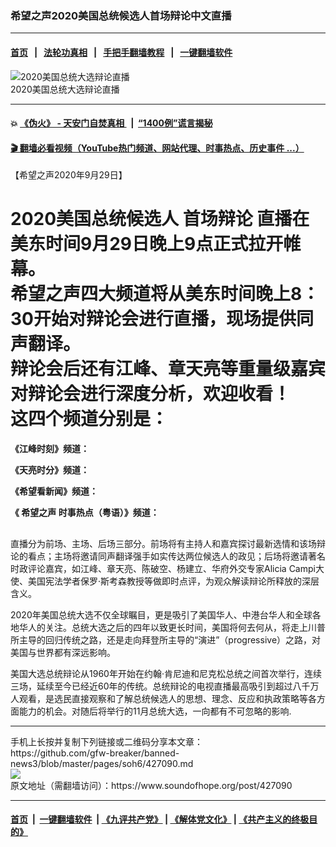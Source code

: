 ### 希望之声2020美国总统候选人首场辩论中文直播
------------------------

#### [首页](https://github.com/gfw-breaker/banned-news3/blob/master/README.md) &nbsp;&nbsp;|&nbsp;&nbsp; [法轮功真相](https://github.com/begood0513/basic/blob/master/README.md)  &nbsp;&nbsp;|&nbsp;&nbsp; [手把手翻墙教程](https://github.com/gfw-breaker/guides/wiki)  &nbsp;&nbsp;|&nbsp;&nbsp; [一键翻墙软件](https://github.com/gfw-breaker/nogfw/blob/master/README.md)  



<div><img alt="2020美国总统大选辩论直播" src="https://img.soundofhope.org/2020-09/photo20200929-1601406511360.jpg"/>
<br/><figcaption class="caption">
 2020美国总统大选辩论直播
</figcaption></div><hr/>

#### 💥 [《伪火》 - 天安门自焚真相 ](http://158.247.195.190:10000/videos/blog/weihuo.html)&nbsp; |&nbsp; [“1400例”谎言揭秘  ](http://158.247.195.190:10000/videos/blog/jiexi1400.html)

#### [ 🎬  翻墙必看视频（YouTube热门频道、网站代理、时事热点、历史事件 ...）](https://github.com/gfw-breaker/links/blob/master/banned.md)

<div><div class="Content__Wrapper sc-1bvya0-0 grZQxZ">
 <p class="meta-top">
  <span class="meta">
   【希望之声2020年9月29日】
  </span>
 </p>
 <h1>
  <strong>
   2020美国总统候选人
   <ok href="/term/386890">
    首场辩论
   </ok>
   直播在美东时间9月29日晚上9点正式拉开帷幕。
   <br/>
   希望之声四大频道将从美东时间晚上8：30开始对辩论会进行直播，现场提供同声翻译。
   <br/>
   辩论会后还有江峰、章天亮等重量级嘉宾对辩论会进行深度分析，欢迎收看！
   <br/>
   这四个频道分别是：
  </strong>
 </h1>
 <p>
  <strong>
   《江峰时刻》频道：
  </strong>
 </p>
 <div class="soh-embed">
  <div class="soh-embed-inner">
   <div class="iframely-embed">
    <div class="iframely-responsive">
    </div>
   </div>
  </div>
 </div>
 <p>
  <strong>
   《天亮时分》频道：
  </strong>
 </p>
 <div class="soh-embed">
  <div class="soh-embed-inner">
   <div class="iframely-embed">
    <div class="iframely-responsive">
    </div>
   </div>
  </div>
 </div>
 <p>
  <strong>
   《希望看新闻》频道：
  </strong>
 </p>
 <div class="soh-embed">
  <div class="soh-embed-inner">
   <div class="iframely-embed">
    <div class="iframely-responsive">
    </div>
   </div>
  </div>
 </div>
 <p>
  <strong>
   《
   <ok href="https://www.soundofhope.org/term/13490">
    希望之声
   </ok>
   时事热点（粤语）》频道：
  </strong>
 </p>
 <div class="soh-embed">
  <div class="soh-embed-inner">
   <div class="iframely-embed">
    <div class="iframely-responsive">
    </div>
   </div>
  </div>
 </div>
 <h2>
 </h2>
 <p>
  直播分为前场、主场、后场三部分。前场将有主持人和嘉宾探讨最新选情和该场辩论的看点；主场将邀请同声翻译强手如实传达两位候选人的政见；后场将邀请著名时政评论嘉宾，如江峰、章天亮、陈破空、杨建立、华府外交专家Alicia Campi大使、美国宪法学者保罗·斯考森教授等做即时点评，为观众解读辩论所释放的深层含义。
 </p>
 <div class="AD_Embed__Wrap-sc-1xslmin-0 igMuqX module desktop">
  <div>
  </div>
 </div>
 <p>
  2020年美国总统大选不仅全球瞩目，更是吸引了美国华人、中港台华人和全球各地华人的关注。总统大选之后的四年以致更长时间，美国将何去何从，将走上川普所主导的回归传统之路，还是走向拜登所主导的“演进”（progressive）之路，对美国与世界都有深远影响。
 </p>
 <p>
  美国大选总统辩论从1960年开始在约翰·肯尼迪和尼克松总统之间首次举行，连续三场，延续至今已经近60年的传统。总统辩论的电视直播最高吸引到超过八千万人观看，是选民直接观察和了解总统候选人的思想、理念、反应和执政策略等各方面能力的机会。对随后将举行的11月总统大选，一向都有不可忽略的影响.
 </p>
</div>
</div>
<hr/>
手机上长按并复制下列链接或二维码分享本文章：<br/>
https://github.com/gfw-breaker/banned-news3/blob/master/pages/soh6/427090.md <br/>
<a href='https://github.com/gfw-breaker/banned-news3/blob/master/pages/soh6/427090.md'><img src='https://github.com/gfw-breaker/banned-news3/blob/master/pages/soh6/427090.md.png'/></a> <br/>
原文地址（需翻墙访问）：https://www.soundofhope.org/post/427090


------------------------
#### [首页](https://github.com/gfw-breaker/banned-news3/blob/master/README.md) &nbsp;|&nbsp; [一键翻墙软件](https://github.com/gfw-breaker/nogfw/blob/master/README.md) &nbsp;| [《九评共产党》](https://github.com/gfw-breaker/9ping.md/blob/master/README.md#九评之一评共产党是什么) | [《解体党文化》](https://github.com/gfw-breaker/jtdwh.md/blob/master/README.md) | [《共产主义的终极目的》](https://github.com/gfw-breaker/gczydzjmd.md/blob/master/README.md)


<img src='http://gfw-breaker.win/banned-news3/pages/soh6/427090.md' width='0px' height='0px'/>